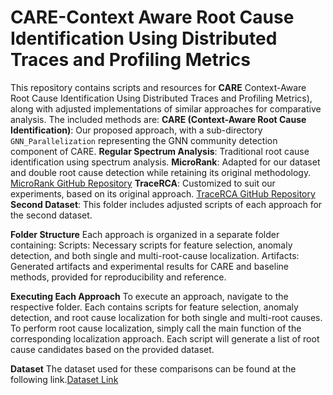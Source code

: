 # CARE-Context Aware Root Cause Identification Using Distributed Traces and Profiling Metrics
This repository contains scripts and resources for **CARE** Context-Aware Root Cause Identification Using Distributed Traces and Profiling Metrics), along with adjusted implementations of similar approaches for comparative analysis. The included methods are:
**CARE (Context-Aware Root Cause Identification)**: Our proposed approach, with a sub-directory `GNN_Parallelization` representing the GNN community detection component of CARE.
**Regular Spectrum Analysis**: Traditional root cause identification using spectrum analysis.
**MicroRank**: Adapted for our dataset and double root cause detection while retaining its original methodology. [MicroRank GitHub Repository](https://github.com/IntelligentDDS/MicroRank/tree/main)
**TraceRCA**: Customized to suit our experiments, based on its original approach. [TraceRCA GitHub Repository]([https://github.com/IntelligentDDS/MicroRank/tree/main](https://github.com/NetManAIOps/TraceRCA?tab=readme-ov-file))
**Second Dataset**: This folder includes adjusted scripts of each approach for the second dataset.

**Folder Structure**
Each approach is organized in a separate folder containing:
Scripts: Necessary scripts for feature selection, anomaly detection, and both single and multi-root-cause localization.
Artifacts: Generated artifacts and experimental results for CARE and baseline methods, provided for reproducibility and reference.

**Executing Each Approach**
To execute an approach, navigate to the respective folder. Each contains scripts for feature selection, anomaly detection, and root cause localization for both single and multi-root causes. To perform root cause localization, simply call the main function of the corresponding localization approach. Each script will generate a list of root cause candidates based on the provided dataset.

**Dataset**
The dataset used for these comparisons can be found at the following link.[Dataset Link](https://onedrive.live.com/?authkey=%21AAUszKmCUiodw94&id=BF4BCE76A3C5838D%21108&cid=BF4BCE76A3C5838D)

